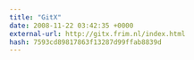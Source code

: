 ```yaml
---
title: "GitX"
date: 2008-11-22 03:42:35 +0000
external-url: http://gitx.frim.nl/index.html
hash: 7593cd89817863f13287d99ffab8839d
---
```



